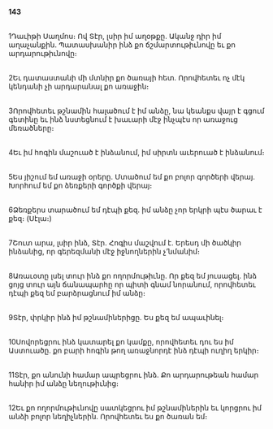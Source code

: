 **143**

\
1Դաւիթի Սաղմոս։ Ով Տէր, լսիր իմ աղօթքը. Ականջ դիր իմ աղաչանքին. Պատասխանիր ինձ քո ճշմարտութիւնովը եւ քո արդարութիւնովը։

\
2Եւ դատաստանի մի մտնիր քո ծառայի հետ. Որովհետեւ ոչ մէկ կենդանի չի արդարանալ քո առաջին։

\
3Որովհետեւ թշնամին հալածում է իմ անձը, նա կեանքս վայր է գցում գետինը եւ ինձ նստեցնում է խաւարի մէջ ինչպէս որ առաջուց մեռածները։

\
4Եւ իմ հոգին մաշուած է ինձանում, իմ սիրտն աւերուած է ինձանում։

\
5Ես յիշում եմ առաջի օրերը. Մտածում եմ քո բոլոր գործերի վերայ. Խորհում եմ քո ձեռքերի գործքի վերայ։

\
6Ձեռքերս տարածում եմ դէպի քեզ. իմ անձը չոր երկրի պէս ծարաւ է քեզ։ (Սէլա։)

\
7Շուտ արա, լսիր ինձ, Տէր. Հոգիս մաշվում է. Երեսդ մի ծածկիր ինձանից, որ գերեզմանի մէջ իջնողներին չ’նմանիմ։

\
8Առաւօտը լսել տուր ինձ քո ողորմութիւնը. Որ քեզ եմ յուսացել. ինձ ցոյց տուր այն ճանապարհը որ պիտի գնամ նորանում, որովհետեւ դէպի քեզ եմ բարձրացնում իմ անձը։

\
9Տէր, փրկիր ինձ իմ թշնամիներիցը. Ես քեզ եմ ապաւինել։

\
10Սովորեցրու ինձ կատարել քո կամքը, որովհետեւ դու ես իմ Աստուածը. քո բարի հոգին թող առաջնորդէ ինձ դէպի ուղիղ երկիր։

\
11Տէր, քո անունի համար ապրեցրու ինձ. Քո արդարութեան համար հանիր իմ անձը նեղութիւնից։

\
12Եւ քո ողորմութիւնովը սատկեցրու իմ թշնամիներին եւ կորցրու իմ անձի բոլոր նեղիչներին. Որովհետեւ ես քո ծառան եմ։
